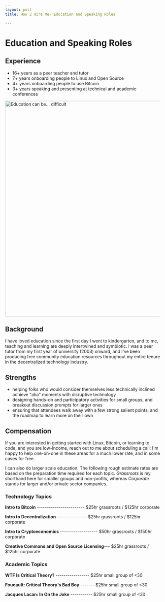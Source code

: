 ```yaml
---
layout: post
title: How 2 Hire Me- Education and Speaking Roles

---
```


# Education and Speaking Roles

## Experience
* 16+ years as a peer teacher and tutor
* 7+ years onboarding people to Linux and Open Source
* 4+ years onboarding people to use Bitcoin
* 3+ years speaking and presenting at technical and academic conferences

<img src="{{ site.baseurl }}assets/imgs/1998864093_chroma.jpg" alt="Education can be... difficult" style="width:700px">

## Background
I have loved education since the first day I went to kindergarten, and to me, teaching and learning are deeply intertwined and symbiotic. I was a peer tutor from my first year of university (2003) onward, and I've been producing free community education resources throughout my entire tenure in the decentralized technology industry.

## Strengths
* helping folks who would consider themselves less technically inclined achieve "aha" moments with disruptive technology
* designing hands-on and participatory activities for small groups, and breakout discussion prompts for larger ones
* ensuring that attendees walk away with a few strong salient points, and the roadmap to learn more on their own

## Compensation
If you are interested in getting started with Linux, Bitcoin, or learning to code, and you are low-income, reach out to me about scheduling a call: I'm happy to help one-on-one in these areas for a much lower rate, and in some cases for free.


I can also do larger scale education. The following rough estimate rates are based on the preparation time required for each topic. *Grassroots* is my shorthand here for smaller groups and non-profits, whereas *Corporate* stands for larger and/or private sector companies.

### Technology Topics

**Intro to Bitcoin** ------------------------ $25hr grassroots / $125hr corporate

**Intro to Decentralization** --------------- $25hr grassroots / $125hr corporate


**Intro to Cryptoeconomics** ------------------- $50hr grassroots / $150hr corporate

**Creative Commons and Open Source Licensing**--- $25hr grassroots / $125hr corporate

### Academic Topics

**WTF Is Critical Theory?** ----------------- $25hr small group of <30

**Foucault: Critical Theory's Bad Boy** ------- $25hr small group of <30

**Jacques Lacan: In On the Joke** ----------- $25hr small group of <30


